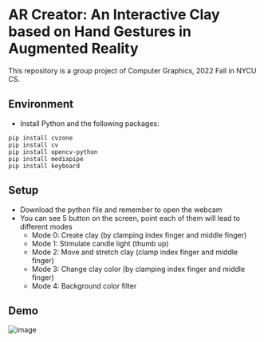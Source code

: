 # AR Creator: An Interactive Clay based on Hand Gestures in Augmented Reality
This repository is a group project of Computer Graphics, 2022 Fall in NYCU CS.

## Environment
- Install Python and the following packages:

```
pip install cvzone
pip install cv
pip install opencv-python
pip install mediapipe
pip install keyboard
```

## Setup
- Download the python file and remember to open the webcam
- You can see 5 button on the screen, point each of them will lead to different modes
  - Mode 0: Create clay (by clamping index finger and middle finger)
  - Mode 1: Stimulate candle light (thumb up)
  - Mode 2: Move and stretch clay (clamp index finger and middle finger)
  - Mode 3: Change clay color (by clamping index finger and middle finger)
  - Mode 4: Background color filter 
 
## Demo
 ![image](https://user-images.githubusercontent.com/46278823/210315329-8495b78d-2192-4355-884c-f9861f6d8ca8.png)
